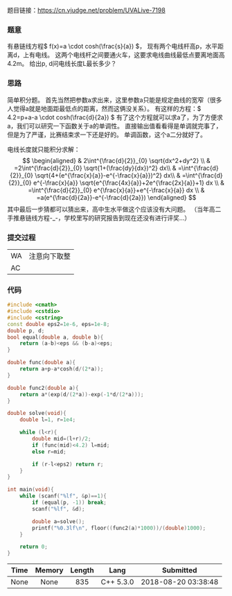 题目链接：<https://cn.vjudge.net/problem/UVALive-7198>

### 题意
有悬链线方程$ f(x)=a \cdot cosh(\frac{s}{a}) $，
现有两个电线杆高p，水平距离d，上有电线。
这两个电线杆之间要通火车，这要求电线曲线最低点要离地面高4.2m。
给出p, d问电线长度L最长多少？

### 思路
简单积分题。
首先当然把参数a求出来，这里参数a只能是规定曲线的宽窄（很多人觉得a就是地面距最低点的距离，然而这俩没关系）。
有这样的方程：$ 4.2=p+a-a \cdot cosh(\frac{d}{2a}) $
有了这个方程就可以求a了，为了方便求a，我们可以研究一下函数关于a的单调性。
直接输出值看看得是单调就完事了，但是为了严谨，比赛结束求一下还是好的。
单调函数，这个a二分就好了。

电线长度就只能积分求解：
$$
\begin{aligned}
& 2\int^{\frac{d}{2}}_{0} \sqrt{dx^2+dy^2} \\
& =2\int^{\frac{d}{2}}_{0} \sqrt{1+(\frac{dy}{dx})^2} dx\\
& =\int^{\frac{d}{2}}_{0} \sqrt{4+(e^{\frac{x}{a}}-e^{-\frac{x}{a}})^2} dx\\ 
& =\int^{\frac{d}{2}}_{0} e^{-\frac{x}{a}} \sqrt{e^{\frac{4x}{a}}+2e^{\frac{2x}{a}}+1} dx \\
& =\int^{\frac{d}{2}}_{0} e^{\frac{x}{a}}+e^{-\frac{x}{a}} dx \\
& =a(e^{\frac{d}{2a}}-e^{-\frac{d}{2a}})
\end{aligned}
$$
其中最后一步猜都可以猜出来，高中生水平做这个应该没有大问题。
（当年高二手推悬链线方程-_-，学校里写的研究报告到现在还没有进行评奖...）

### 提交过程
|||
:-|:-
WA|注意向下取整
AC|

### 代码
```cpp
#include <cmath>
#include <cstdio>
#include <cstring>
const double eps2=1e-6, eps=1e-8;
double p, d;
bool equal(double a, double b){
	return (a-b)<eps && (b-a)<eps;
}

double func(double a){
	return a+p-a*cosh(d/(2*a));
}

double func2(double a){
	return a*(exp(d/(2*a))-exp(-1*d/(2*a)));
}

double solve(void){
	double l=1, r=1e4;

	while (l<r){
		double mid=(l+r)/2;
		if (func(mid)<4.2) l=mid;
		else r=mid;

		if (r-l<eps2) return r;
	}
}

int main(void){
	while (scanf("%lf", &p)==1){
		if (equal(p, -1)) break;
		scanf("%lf", &d);

		double a=solve();
		printf("%0.3lf\n", floor((func2(a)*1000))/(double)1000);
	}

	return 0;
}
```

Time|Memory|Length|Lang|Submitted
:-:|:-:|:-:|:-:|:-:
None|None|835|C++ 5.3.0|2018-08-20 03:38:48